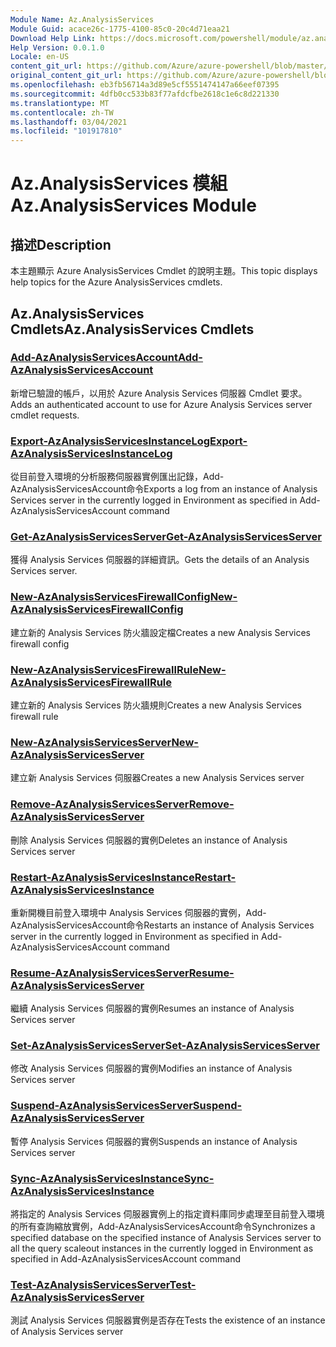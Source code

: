 ```yaml
---
Module Name: Az.AnalysisServices
Module Guid: acace26c-1775-4100-85c0-20c4d71eaa21
Download Help Link: https://docs.microsoft.com/powershell/module/az.analysisservices
Help Version: 0.0.1.0
Locale: en-US
content_git_url: https://github.com/Azure/azure-powershell/blob/master/src/AnalysisServices/AnalysisServices/help/Az.AnalysisServices.md
original_content_git_url: https://github.com/Azure/azure-powershell/blob/master/src/AnalysisServices/AnalysisServices/help/Az.AnalysisServices.md
ms.openlocfilehash: eb3fb56714a3d89e5cf5551474147a66eef07395
ms.sourcegitcommit: 4dfb0cc533b83f77afdcfbe2618c1e6c8d221330
ms.translationtype: MT
ms.contentlocale: zh-TW
ms.lasthandoff: 03/04/2021
ms.locfileid: "101917810"
---
```

# <span data-ttu-id="8f7fc-101">Az.AnalysisServices 模組</span><span class="sxs-lookup"><span data-stu-id="8f7fc-101">Az.AnalysisServices Module</span></span>
## <span data-ttu-id="8f7fc-102">描述</span><span class="sxs-lookup"><span data-stu-id="8f7fc-102">Description</span></span>
<span data-ttu-id="8f7fc-103">本主題顯示 Azure AnalysisServices Cmdlet 的說明主題。</span><span class="sxs-lookup"><span data-stu-id="8f7fc-103">This topic displays help topics for the Azure AnalysisServices cmdlets.</span></span>

## <span data-ttu-id="8f7fc-104">Az.AnalysisServices Cmdlets</span><span class="sxs-lookup"><span data-stu-id="8f7fc-104">Az.AnalysisServices Cmdlets</span></span>
### [<span data-ttu-id="8f7fc-105">Add-AzAnalysisServicesAccount</span><span class="sxs-lookup"><span data-stu-id="8f7fc-105">Add-AzAnalysisServicesAccount</span></span>](Add-AzAnalysisServicesAccount.md)
<span data-ttu-id="8f7fc-106">新增已驗證的帳戶，以用於 Azure Analysis Services 伺服器 Cmdlet 要求。</span><span class="sxs-lookup"><span data-stu-id="8f7fc-106">Adds an authenticated account to use for Azure Analysis Services server cmdlet requests.</span></span>

### [<span data-ttu-id="8f7fc-107">Export-AzAnalysisServicesInstanceLog</span><span class="sxs-lookup"><span data-stu-id="8f7fc-107">Export-AzAnalysisServicesInstanceLog</span></span>](Export-AzAnalysisServicesInstanceLog.md)
<span data-ttu-id="8f7fc-108">從目前登入環境的分析服務伺服器實例匯出記錄，Add-AzAnalysisServicesAccount命令</span><span class="sxs-lookup"><span data-stu-id="8f7fc-108">Exports a log from an instance of Analysis Services server in the currently logged in Environment as specified in Add-AzAnalysisServicesAccount command</span></span>

### [<span data-ttu-id="8f7fc-109">Get-AzAnalysisServicesServer</span><span class="sxs-lookup"><span data-stu-id="8f7fc-109">Get-AzAnalysisServicesServer</span></span>](Get-AzAnalysisServicesServer.md)
<span data-ttu-id="8f7fc-110">獲得 Analysis Services 伺服器的詳細資訊。</span><span class="sxs-lookup"><span data-stu-id="8f7fc-110">Gets the details of an Analysis Services server.</span></span>

### [<span data-ttu-id="8f7fc-111">New-AzAnalysisServicesFirewallConfig</span><span class="sxs-lookup"><span data-stu-id="8f7fc-111">New-AzAnalysisServicesFirewallConfig</span></span>](New-AzAnalysisServicesFirewallConfig.md)
<span data-ttu-id="8f7fc-112">建立新的 Analysis Services 防火牆設定檔</span><span class="sxs-lookup"><span data-stu-id="8f7fc-112">Creates a new Analysis Services firewall config</span></span> 

### [<span data-ttu-id="8f7fc-113">New-AzAnalysisServicesFirewallRule</span><span class="sxs-lookup"><span data-stu-id="8f7fc-113">New-AzAnalysisServicesFirewallRule</span></span>](New-AzAnalysisServicesFirewallRule.md)
<span data-ttu-id="8f7fc-114">建立新的 Analysis Services 防火牆規則</span><span class="sxs-lookup"><span data-stu-id="8f7fc-114">Creates a new Analysis Services firewall rule</span></span>

### [<span data-ttu-id="8f7fc-115">New-AzAnalysisServicesServer</span><span class="sxs-lookup"><span data-stu-id="8f7fc-115">New-AzAnalysisServicesServer</span></span>](New-AzAnalysisServicesServer.md)
<span data-ttu-id="8f7fc-116">建立新 Analysis Services 伺服器</span><span class="sxs-lookup"><span data-stu-id="8f7fc-116">Creates a new Analysis Services server</span></span>

### [<span data-ttu-id="8f7fc-117">Remove-AzAnalysisServicesServer</span><span class="sxs-lookup"><span data-stu-id="8f7fc-117">Remove-AzAnalysisServicesServer</span></span>](Remove-AzAnalysisServicesServer.md)
<span data-ttu-id="8f7fc-118">刪除 Analysis Services 伺服器的實例</span><span class="sxs-lookup"><span data-stu-id="8f7fc-118">Deletes an instance of Analysis Services server</span></span>

### [<span data-ttu-id="8f7fc-119">Restart-AzAnalysisServicesInstance</span><span class="sxs-lookup"><span data-stu-id="8f7fc-119">Restart-AzAnalysisServicesInstance</span></span>](Restart-AzAnalysisServicesInstance.md)
<span data-ttu-id="8f7fc-120">重新開機目前登入環境中 Analysis Services 伺服器的實例，Add-AzAnalysisServicesAccount命令</span><span class="sxs-lookup"><span data-stu-id="8f7fc-120">Restarts an instance of Analysis Services server in the currently logged in Environment as specified in Add-AzAnalysisServicesAccount command</span></span>

### [<span data-ttu-id="8f7fc-121">Resume-AzAnalysisServicesServer</span><span class="sxs-lookup"><span data-stu-id="8f7fc-121">Resume-AzAnalysisServicesServer</span></span>](Resume-AzAnalysisServicesServer.md)
<span data-ttu-id="8f7fc-122">繼續 Analysis Services 伺服器的實例</span><span class="sxs-lookup"><span data-stu-id="8f7fc-122">Resumes an instance of Analysis Services server</span></span>

### [<span data-ttu-id="8f7fc-123">Set-AzAnalysisServicesServer</span><span class="sxs-lookup"><span data-stu-id="8f7fc-123">Set-AzAnalysisServicesServer</span></span>](Set-AzAnalysisServicesServer.md)
<span data-ttu-id="8f7fc-124">修改 Analysis Services 伺服器的實例</span><span class="sxs-lookup"><span data-stu-id="8f7fc-124">Modifies  an instance of Analysis Services server</span></span>

### [<span data-ttu-id="8f7fc-125">Suspend-AzAnalysisServicesServer</span><span class="sxs-lookup"><span data-stu-id="8f7fc-125">Suspend-AzAnalysisServicesServer</span></span>](Suspend-AzAnalysisServicesServer.md)
<span data-ttu-id="8f7fc-126">暫停 Analysis Services 伺服器的實例</span><span class="sxs-lookup"><span data-stu-id="8f7fc-126">Suspends an instance of Analysis Services server</span></span>

### [<span data-ttu-id="8f7fc-127">Sync-AzAnalysisServicesInstance</span><span class="sxs-lookup"><span data-stu-id="8f7fc-127">Sync-AzAnalysisServicesInstance</span></span>](Sync-AzAnalysisServicesInstance.md)
<span data-ttu-id="8f7fc-128">將指定的 Analysis Services 伺服器實例上的指定資料庫同步處理至目前登入環境的所有查詢縮放實例，Add-AzAnalysisServicesAccount命令</span><span class="sxs-lookup"><span data-stu-id="8f7fc-128">Synchronizes a specified database on the specified instance of Analysis Services server to all the query scaleout instances in the currently logged in Environment as specified in Add-AzAnalysisServicesAccount command</span></span>

### [<span data-ttu-id="8f7fc-129">Test-AzAnalysisServicesServer</span><span class="sxs-lookup"><span data-stu-id="8f7fc-129">Test-AzAnalysisServicesServer</span></span>](Test-AzAnalysisServicesServer.md)
<span data-ttu-id="8f7fc-130">測試 Analysis Services 伺服器實例是否存在</span><span class="sxs-lookup"><span data-stu-id="8f7fc-130">Tests the existence of an instance of Analysis Services server</span></span>

